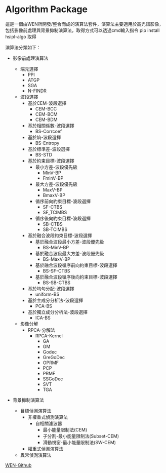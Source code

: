# Algorithm Package

這是一個由WEN所開發/整合而成的演算法套件，演算法主要適用於高光譜影像，包括影像前處理與背景抑制演算法，取得方式可以透過cmd輸入指令 pip install hsipl-algo 取得

演算法分類如下：
* 影像前處理演算法
	* 端元選擇
		* PPI
		* ATGP
		* SGA
		* N-FINDR
	* 波段選擇
		* 基於CEM-波段選擇
			* CEM-BCC
			* CEM-BCM
			* CEM-BDM
		* 基於相關係數-波段選擇
			* BS-Corrcoef
		* 基於熵-波段選擇
			* BS-Entropy
		* 基於標準差-波段選擇
			* BS-STD
		* 基於約束目標-波段選擇
			* 最小方差-波段優先級
				* MinV-BP
				* FminV-BP
			* 最大方差-波段優先級
				* MaxV-BP
				* BmaxV-BP
			* 循序前向約束目標-波段選擇
				* SF-CTBS
				* SF_TCIMBS
			* 循序後向約束目標-波段選擇
				* SB-CTBS
				* SB-TCIMBS
		* 基於融合波段約束目標-波段選擇
			* 基於融合波段最小方差-波段優先級
				* BS-MinV-BP
			* 基於融合波段最大方差-波段優先級
				* BS-MaxV-BP
			* 基於融合波段循序前向約束目標-波段選擇
				* BS-SF-CTBS
			* 基於融合波段循序後向約束目標-波段選擇
				* BS-SB-CTBS
		* 基於均勻分配-波段選擇
			* uniform-BS
		* 基於主成分分析法-波段選擇
			* PCA-BS
		* 基於獨立成分分析法-波段選擇
			* ICA-BS
	* 影像分解
		* RPCA-分解法
			* RPCA-Kernel
				* GA
				* GM
				* Godec
				* GreGoDec
				* OPRMF
				* PCP
				* PRMF
				* SSGoDec
				* SVT
				* TGA
	
* 背景抑制演算法
	* 目標偵測演算法
		* 非權重式偵測演算法
			* 自相關濾波器
				* 最小能量限制法(CEM)
				* 子分割-最小能量限制法(Subset-CEM)
				* 滑動視窗-最小能量限制法(SW-CEM)
		* 權重式偵測演算法
	* 異常偵測演算法




[WEN-Github](https://github.com/luckywilliam111/hsipl_algo.git)